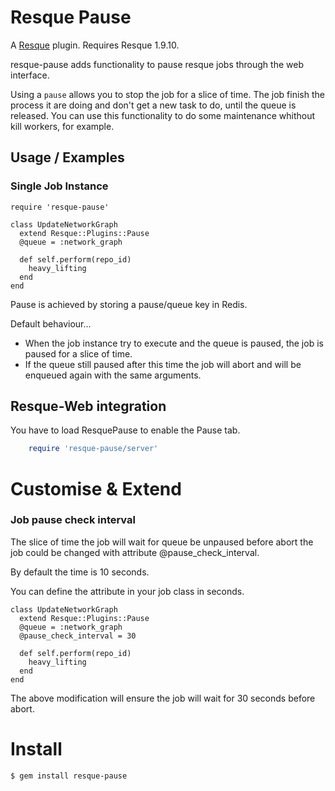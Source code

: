 Resque Pause
============

A [Resque][rq] plugin. Requires Resque 1.9.10.

resque-pause adds functionality to pause resque jobs through the web interface.

Using a `pause` allows you to stop the job for a slice of time.
The job finish the process it are doing and don't get a new task to do,
until the queue is released.
You can use this functionality to do some maintenance whithout kill workers, for example.

Usage / Examples
----------------

### Single Job Instance

    require 'resque-pause'

    class UpdateNetworkGraph
      extend Resque::Plugins::Pause
      @queue = :network_graph

      def self.perform(repo_id)
        heavy_lifting
      end
    end

Pause is achieved by storing a pause/queue key in Redis.

Default behaviour...

* When the job instance try to execute and the queue is paused, the job is paused for a slice of time.
* If the queue still paused after this time the job will abort and will be enqueued again with the same arguments.


Resque-Web integration
----------------------

You have to load ResquePause to enable the Pause tab.

```ruby
    require 'resque-pause/server'
```

Customise & Extend
==================

### Job pause check interval

The slice of time the job will wait for queue be unpaused before abort the job
could be changed with attribute @pause_check_interval.

By default the time is 10 seconds.

You can define the attribute in your job class in seconds.

    class UpdateNetworkGraph
      extend Resque::Plugins::Pause
      @queue = :network_graph
      @pause_check_interval = 30

      def self.perform(repo_id)
        heavy_lifting
      end
    end

The above modification will ensure the job will wait for 30 seconds before abort.


Install
=======

    $ gem install resque-pause

[rq]: http://github.com/defunkt/resque
[resque-pause]: https://github.com/wandenberg/resque-pause
